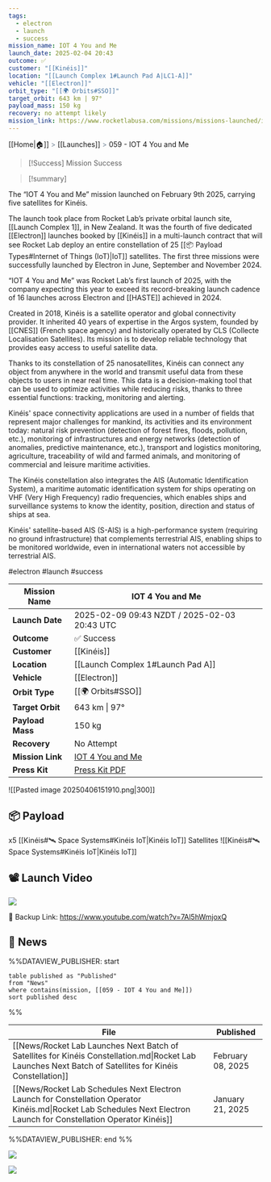 ```yaml
---
tags:
  - electron
  - launch
  - success
mission_name: IOT 4 You and Me
launch_date: 2025-02-04 20:43
outcome: ✅
customer: "[[Kinéis]]"
location: "[[Launch Complex 1#Launch Pad A|LC1-A]]"
vehicle: "[[Electron]]"
orbit_type: "[[🌍 Orbits#SSO]]"
target_orbit: 643 km | 97° 
payload_mass: 150 kg
recovery: no attempt likely
mission_link: https://www.rocketlabusa.com/missions/missions-launched/iot-4-you-and-me/
---
```

[[Home|🏠]]  <span style="color: LightSlateGray">></span>  <span class="no-hover">[[Launches]]</span>  <span style="color: LightSlateGray">></span>  059 - IOT 4 You and Me

>[!Success] Mission Success

>[!summary]
>
The “IOT 4 You and Me” mission launched on February 9th 2025, carrying five satellites for Kinéis.
>
The launch took place from Rocket Lab’s private orbital launch site, [[Launch Complex 1]], in New Zealand. It was the fourth of five dedicated [[Electron]] launches booked by [[Kinéis]] in a multi-launch contract that will see Rocket Lab deploy an entire constellation of 25 [[📦 Payload Types#Internet of Things (IoT)|IoT]] satellites.  The first three missions were successfully launched by Electron in June, September and November 2024.
>
“IOT 4 You and Me” was Rocket Lab’s first launch of 2025, with the company expecting this year to exceed its record-breaking launch cadence of 16 launches across Electron and [[HASTE]] achieved in 2024.
>
Created in 2018, Kinéis is a satellite operator and global connectivity provider. It inherited 40 years of expertise in the Argos system, founded by [[CNES]] (French space agency) and historically operated by CLS (Collecte Localisation Satellites). Its mission is to develop reliable technology that provides easy access to useful satellite data.
>
Thanks to its constellation of 25 nanosatellites, Kinéis can connect any object from anywhere in the world and transmit useful data from these objects to users in near real time. This data is a decision-making tool that can be used to optimize activities while reducing risks, thanks to three essential functions: tracking, monitoring and alerting.
>
Kinéis' space connectivity applications are used in a number of fields that represent major challenges for mankind, its activities and its environment today: natural risk prevention (detection of forest fires, floods, pollution, etc.), monitoring of infrastructures and energy networks (detection of anomalies, predictive maintenance, etc.), transport and logistics monitoring, agriculture, traceability of wild and farmed animals, and monitoring of commercial and leisure maritime activities.
>
The Kinéis constellation also integrates the AIS (Automatic Identification System), a maritime automatic identification system for ships operating on VHF (Very High Frequency) radio frequencies, which enables ships and surveillance systems to know the identity, position, direction and status of ships at sea.
>
Kinéis' satellite-based AIS (S-AIS) is a high-performance system (requiring no ground infrastructure) that complements terrestrial AIS, enabling ships to be monitored worldwide, even in international waters not accessible by terrestrial AIS.


#electron #launch #success

| **Mission Name** | IOT 4 You and Me                                                                              |
| ---------------- | --------------------------------------------------------------------------------------------- |
| **Launch Date**  | 2025-02-09 09:43 NZDT / 2025-02-03 20:43 UTC                                                  |
| **Outcome**      | ✅ Success                                                                                     |
| **Customer**     | [[Kinéis]]                                                                                    |
| **Location**     | [[Launch Complex 1#Launch Pad A]]                                                             |
| **Vehicle**      | [[Electron]]                                                                                  |
| **Orbit Type**   | [[🌍 Orbits#SSO]]                                                                             |
| **Target Orbit** | 643 km &#124; 97°                                                                             |
| **Payload Mass** | 150 kg                                                                                        |
| **Recovery**     | No Attempt                                                                                    |
| **Mission Link** | [IOT 4 You and Me](https://www.rocketlabusa.com/missions/missions-launched/iot-4-you-and-me/) |
| **Press Kit**    | [Press Kit PDF](https://rocketlabcorp.com/assets/Uploads/IOT-4-You-and-Me-Press-Kit.pdf)      |


![[Pasted image 20250406151910.png|300]]
## 📦 Payload

x5 [[Kinéis#🛰️ Space Systems#Kinéis IoT|Kinéis IoT]] Satellites ![[Kinéis#🛰️ Space Systems#Kinéis IoT|Kinéis IoT]]

## 📽️ Launch Video

![](https://www.youtube.com/watch?v=7Al5hWmjoxQ)

🔗 Backup Link: https://www.youtube.com/watch?v=7Al5hWmjoxQ

## 📰 News
%%DATAVIEW_PUBLISHER: start
```
table published as "Published"
from "News"
where contains(mission, [[059 - IOT 4 You and Me]])
sort published desc
```
%%

| File                                                                                                                                                                 | Published         |
| -------------------------------------------------------------------------------------------------------------------------------------------------------------------- | ----------------- |
| [[News/Rocket Lab Launches Next Batch of Satellites for Kinéis Constellation.md\|Rocket Lab Launches Next Batch of Satellites for Kinéis Constellation]]             | February 08, 2025 |
| [[News/Rocket Lab Schedules Next Electron Launch for Constellation Operator Kinéis.md\|Rocket Lab Schedules Next Electron Launch for Constellation Operator Kinéis]] | January 21, 2025  |

%%DATAVIEW_PUBLISHER: end %%

![](https://x.com/RocketLab/status/1888345890831888713)

![](https://x.com/RocketLab/status/1888328406426935315)

